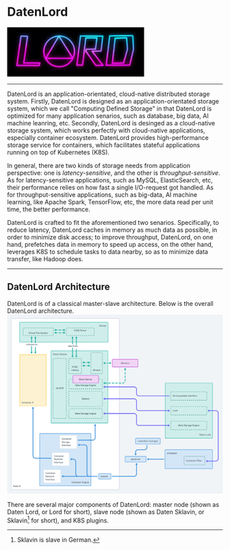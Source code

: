 # DatenLord

![Logo of DatenLord](docs/images/logo.png)

----
DatenLord is an application-orientated, cloud-native distributed storage system. Firstly, DatenLord is designed as an application-orientated storage system, which we call "Computing Defined Storage" in that DatenLord is optimized for many application senarios, such as database, big data, AI machine leanring, etc. Secondly, DatenLord is desinged as a cloud-native storage system, which works perfectly with cloud-native applications, especially container ecosystem. DatenLord provides high-performance storage service for containers, which facilitates stateful applications running on top of Kubernetes (K8S).

In general, there are two kinds of storage needs from application perspective: one is *latency-sensitive*, and the other is *throughput-sensitive*.
As for latency-sensitive applications, such as MySQL, ElasticSearch, etc, their performance relies on how fast a single I/O-request got handled.
As for throughput-sensitive applications, such as big-data, AI machine learning, like Apache Spark, TensorFlow, etc, the more data read per unit time, the better performance.

DatenLord is crafted to fit the aforementioned two senarios.
Specifically, to reduce latency, DatenLord caches in memory as much data as possible, in order to minimize disk access; to improve throughput, DatenLord, on one hand, prefetches data in memory to speed up access, on the other hand, leverages K8S to schedule tasks to data nearby, so as to minimize data transfer, like Hadoop does.

----

## DatenLord Architecture

DatenLord is of a classical master-slave architecture. Below is the overall DatenLord architecture.
![DatenLord Architecture](docs/images/Computing%20Defined%20Storage%402x.png)

There are several major components of DatenLord: master node (shown as Daten Lord, or Lord for short), slave node (shown as Daten Sklavin, or Sklavin[^skl] for short), and K8S plugins.





[^skl]: Sklavin is slave in German.
